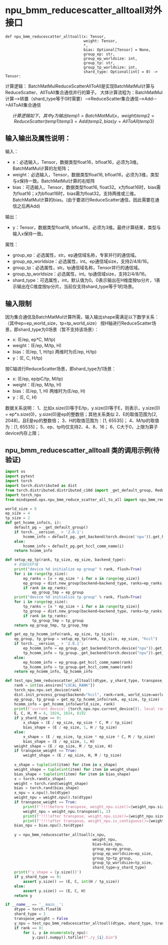 # npu_bmm_reducescatter_alltoall对外接口
```
def npu_bmm_reducescatter_alltoall(x: Tensor,
                                   weight: Tensor,
                                   *,
                                   bias: Optional[Tensor] = None,
                                   group_ep: str,
                                   group_ep_worldsize: int,
                                   group_tp: str,
                                   group_tp_worldsize: int,
                                   shard_type: Optional[int] = 0) -> Tensor:
```

计算逻辑：
BatchMatMulReduceScatterAllToAll是实现BatchMatMul计算与ReduceScatter、AllToAll集合通信并行的算子。
大体计算流程为：BatchMatMul计算-->转置（shard_type等于0时需要）-->ReduceScatter集合通信-->Add-->AllToAll集合通信

$$
计算逻辑如下，其中y为输出
temp1 = BatchMatMul(x，weight)
temp2 = ReduceScatter(temp1)
temp3 = Add(temp2, bias)
y = AllToAll(temp3)
$$

## 输入输出及属性说明：
输入：
- x：必选输入，Tensor，数据类型float16，bfloat16，必须为3维。BatchMatMul计算的左矩阵；
- weight：必选输入，Tensor，数据类型float16, bfloat16，必须为3维，类型与x保持一致。BatchMatMul计算的右矩阵
- bias：可选输入，Tensor，数据类型float16, float32。x为float16时，bias需为float16；x为bfloat16时，bias需为float32。支持两维或三维。BatchMatMul计算的bias。(由于要进行ReduceScatter通信，因此需要在通信之后再Add)

输出：
- y：Tensor，数据类型float16, bfloat16，必须为3维。最终计算结果，类型与输入x保持一致。

属性：
- group_ep：必选属性，str。ep通信域名称，专家并行的通信域。
- group_ep_worldsize：必选属性，int。ep通信域size，支持2/4/8/16。
- group_tp：必选属性，str。tp通信域名称，Tensor并行的通信域。
- group_tp_worldsize：必选属性，int。tp通信域size，支持2/4/8/16。
- shard_type：可选属性，int，默认值为0。0表示输出在H维度按tp分片，1表示输出在C维度按tp分片。当前仅支持shard_type等于1的场景。


## 输入限制
因为集合通信及BatchMatMul计算所需，输入输出shape需满足以下数学关系：（其中ep=ep_world_size，tp=tp_world_size）
按H轴进行ReduceScatter场景，即shard_type为0场景（暂不支持该场景）：
- x: (E/ep, ep*C, M/tp) 
- weight：(E/ep, M/tp, H)
- bias：(E/ep, 1, H/tp)  两维时为(E/ep, H/tp)
- y：(E, C, H/tp)

按C轴进行ReduceScatter场景，即shard_type为1场景：
- x: (E/ep, ep*tp*C/tp, M/tp) 
- weight：(E/ep, M/tp, H)
- bias：(E/ep, 1, H)    两维时为(E/ep, H)
- y：(E, C, H)

数据关系说明：
1、比如x.size(0)等于E/tp，y.size(0)等于E，则表示，y.size(0) = ep*x.size(0)，y.size(0)是ep的整数倍；其他关系类似
2、E的取值范围为[2, 2048]，且E是ep的整数倍；
3、H的取值范围为：[1, 65535]；
4、M/tp的取值为：[1, 65535]；
5、ep、tp均仅支持2、4、8、16；
6、C大于0，上限为算子device内存上限；

## npu_bmm_reducescatter_alltoall 类的调用示例(待验证)

```python
import os
import pytest
import torch
import torch.distributed as dist
from torch.distributed.distributed_c10d import _get_default_group, ReduceOp
import torch_npu
from mindspeed.ops.npu_bmm_reduce_scatter_all_to_all import npu_bmm_reducescatter_alltoall

world_size = 8
ep_size = 4
tp_size = 2
def get_hcomm_info(n, i):
    default_pg = _get_default_group()
    if torch.__version__ > '2.0.1':
        hcomm_info = default_pg._get_backend(torch.device('npu')).get_hccl_comm_name(i)
    else:
        hcomm_info = default_pg.get_hccl_comm_name(i)
    return hcomm_info

def setup_ep_tp(rank, tp_size, ep_size, backend_type):
    # 初始化EP域
    print("device %d initialize ep group" % rank, flush=True)
    for i in range(tp_size):
        ep_ranks = [x + ep_size * i for x in range(ep_size)]
        ep_group = dist.new_group(backend=backend_type, ranks=ep_ranks)
        if rank in ep_ranks:
            ep_group_tmp = ep_group
    print("device %d initialize tp group" % rank, flush=True)
    for i in range(ep_size):
        tp_ranks = [x * ep_size + i for x in range(tp_size)]
        tp_group = dist.new_group(backend=backend_type, ranks=tp_ranks)
        if rank in tp_ranks:
            tp_group_tmp = tp_group
    return ep_group_tmp, tp_group_tmp

def get_ep_tp_hcomm_info(rank, ep_size, tp_size):
    ep_group, tp_group = setup_ep_tp(rank, tp_size, ep_size, "hccl")
    if torch.__version__ > '2.0.1':
        ep_hcomm_info = ep_group._get_backend(torch.device("npu")).get_hccl_comm_name(rank)
        tp_hcomm_info = tp_group._get_backend(torch.device("npu")).get_hccl_comm_name(rank)
    else:
        ep_hcomm_info = ep_group.get_hccl_comm_name(rank)
        tp_hcomm_info = tp_group.get_hccl_comm_name(rank)
    return ep_hcomm_info, tp_hcomm_info

def test_npu_bmm_reducescatter_alltoall(dtype, y_shard_type, transpose_weight):
    rank = int(os.environ["LOCAL_RANK"])
    torch_npu.npu.set_device(rank)
    dist.init_process_group(backend="hccl", rank=rank, world_size=world_size)
    ep_group, tp_group = get_ep_tp_hcomm_info(rank, ep_size, tp_size)
    hcomm_info = get_hcomm_info(world_size, rank)
    print(f'current device: {torch_npu.npu.current_device()}, local rank = {rank}, hcomm_info = {ep_group}, {tp_group}')
    E, C, H, M = 4, 1024, 1024, 8192
    if y_shard_type == 0:
        x_shape = (E / ep_size, ep_size * C, M / tp_size)
        bias_shape = (E / ep_size, 1, H / tp_size)
    else:
        x_shape = (E / ep_size, tp_size * ep_size * C, M / tp_size)
        bias_shape = (E / ep_size, 1, H)
    weight_shape = (E / ep_size, M / tp_size, H)
    if transpose_weight == True:
        weight_shape = (E / ep_size, H, M / tp_size)
    
    x_shape = tuple(int(item) for item in x_shape)
    weight_shape = tuple(int(item) for item in weight_shape)
    bias_shape = tuple(int(item) for item in bias_shape)
    x = torch.rand(x_shape)
    weight = torch.rand(weight_shape)
    bias = torch.rand(bias_shape)
    x_npu = x.npu().to(dtype)
    weight_npu = weight.npu().to(dtype)
    if transpose_weight == True:
        print(f'!!!!before transpose, weight_npu.size()={weight_npu.size()}')
        weight_npu = weight_npu.transpose(1, 2)
        print(f'!!!!after transpose, weight_npu.size()={weight_npu.size()}')
        print(f'!!!!after transpose, weight_npu.is_contiguous()={weight_npu.is_contiguous()}')
    bias_npu = bias.npu().to(dtype)
    
    y = npu_bmm_reducescatter_alltoall(x_npu,
                                       weight_npu,
                                       bias=bias_npu,
                                       group_ep=ep_group,
                                       group_ep_worldsize=ep_size,
                                       group_tp=tp_group,
                                       group_tp_worldsize=tp_size,
                                       shard_type=y_shard_type)
    print(f'y_shape = {y.size()}')
    if y_shard_type == 0:
        assert y.size() == (E, C, int(H / tp_size))
    else:
        assert y.size() == (E, C, H)
    return y

if __name__ == '__main__':
    dtype = torch.float16
    shard_type = 1
    transpose_weight = False
    y_npu = test_npu_bmm_reducescatter_alltoall(dtype, shard_type, transpose_weight)
    if rank == 0:
        for i, y in enumerate(y_npu):
            y.cpu().numpy().tofile(f"./y_{i}.bin")

```
